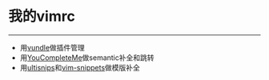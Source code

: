 # 我的vimrc
*** 
* 用[vundle](https://github.com/VundleVim/Vundle.vim)做插件管理
* 用[YouCompleteMe](https://github.com/Valloric/YouCompleteMe)做semantic补全和跳转
* 用[ultisnips](https://github.com/SirVer/ultisnips)和[vim-snippets](https://github.com/honza/vim-snippets)做模版补全